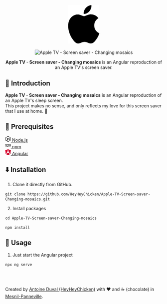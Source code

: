 <div align="center">

<img src="https://raw.githubusercontent.com/HeyHeyChicken/Apple-TV-Screen-saver-Changing-mosaics/main/src/assets/images/apple-black.png" alt="Apple" width="100">
<br/><br/>
<img src="https://raw.githubusercontent.com/HeyHeyChicken/Apple-TV-Screen-saver-Changing-mosaics/main/.github/demo.gif" alt="Apple TV - Screen saver - Changing mosaics" width="600">

**Apple TV - Screen saver - Changing mosaics** is an Angular reproduction of an Apple TV's screen saver.<br>

</div>

## 👋 Introduction

**Apple TV - Screen saver - Changing mosaics** is an Angular reproduction of an Apple TV's sleep screen.<br>
This project makes no sense, and only reflects my love for this screen saver that I use at home. 🤣

## 🔧 Prerequisites

[<img src="https://raw.githubusercontent.com/HeyHeyChicken/Angular-Wizz/main/.github/nodeJSLogo.png" width="18" /> Node.js](//nodejs.org/)<br/>
[<img src="https://raw.githubusercontent.com/HeyHeyChicken/Angular-Wizz/main/.github/npmLogo.png" width="18" /> npm](//npmjs.com/)<br/>
[<img src="https://raw.githubusercontent.com/HeyHeyChicken/Angular-Wizz/main/.github/angularLogo.png" width="18" /> Angular](//angular.io/)<br/>

## ⬇️ Installation

1. Clone it directly from GitHub.

```
git clone https://github.com/HeyHeyChicken/Apple-TV-Screen-saver-Changing-mosaics.git
```

2. Install packages

```
cd Apple-TV-Screen-saver-Changing-mosaics
```

```
npm install
```

## 🚀 Usage

1. Just start the Angular project

```
npx ng serve
```

<br>
<br>

Created by [Antoine Duval (HeyHeyChicken)](//antoine.cuffel.fr) with ❤ and ☕ (chocolate) in [Mesnil-Panneville](//en.wikipedia.org/wiki/Mesnil-Panneville).
